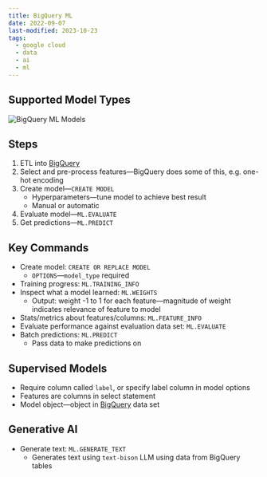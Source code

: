 ```yaml
---
title: BigQuery ML
date: 2022-09-07
last-modified: 2023-10-23
tags:
  - google cloud
  - data
  - ai
  - ml
---
```


## Supported Model Types

![BigQuery ML Models](files/bigquery_ml_models.svg)

## Steps

1. ETL into [BigQuery](notes/BigQuery.md)
2. Select and pre-process features—BigQuery does some of this, e.g. one-hot encoding
3. Create model—`CREATE MODEL`
	- Hyperparameters—tune model to achieve best result
	- Manual or automatic
4. Evaluate model—`ML.EVALUATE`
5. Get predictions—`ML.PREDICT`

## Key Commands

- Create model: `CREATE OR REPLACE MODEL`
	- `OPTIONS`—`model_type` required
- Training progress: `ML.TRAINING_INFO`
- Inspect what a model learned: `ML.WEIGHTS`
	- Output: weight -1 to 1 for each feature—magnitude of weight indicates relevance of feature to model
- Stats/metrics about features/columns: `ML.FEATURE_INFO`
- Evaluate performance against evaluation data set: `ML.EVALUATE`
- Batch predictions: `ML.PREDICT`
	- Pass data to make predictions on

## Supervised Models

- Require column called `label`, or specify label column in model options
- Features are columns in select statement
- Model object—object in [BigQuery](notes/BigQuery.md) data set

## Generative AI

- Generate text: `ML.GENERATE_TEXT`
	- Generates text using `text-bison` LLM using data from BigQuery tables